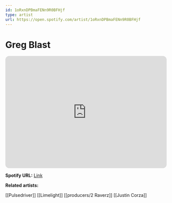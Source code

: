 ```yaml
---
id: 1oRxnDPBmaFENn9R0BFHjf
type: artist
url: https://open.spotify.com/artist/1oRxnDPBmaFENn9R0BFHjf
---
```

# Greg Blast

<iframe style="border-radius:12px" src="https://open.spotify.com/embed/artist/1oRxnDPBmaFENn9R0BFHjf" width="100%" height="352" frameBorder="0" allowfullscreen="" allow="autoplay; clipboard-write; encrypted-media; fullscreen; picture-in-picture" loading="lazy"></iframe>

**Spotify URL:** [Link](https://open.spotify.com/artist/1oRxnDPBmaFENn9R0BFHjf)

**Related artists:**

[[Pulsedriver]]
[[Limelight]]
[[producers/2 Raverz]]
[[Justin Corza]]
